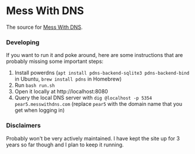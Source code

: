 # Mess With DNS

The source for [Mess With DNS](https://messwithdns.net).

### Developing

If you want to run it and poke around, here are some instructions that are
probably missing some important steps:

1. Install powerdns (`apt install pdns-backend-sqlite3 pdns-backend-bind` in Ubuntu, `brew install pdns` in Homebrew)
2. Run `bash run.sh`
3. Open it locally at http://localhost:8080
4. Query the local DNS server with `dig @localhost -p 5354 pear5.messwithdns.com` (replace `pear5` with the domain name that you get when logging in)

### Disclaimers

Probably won't be very actively maintained. I have kept the site up for 3 years
so far though and I plan to keep it running.
